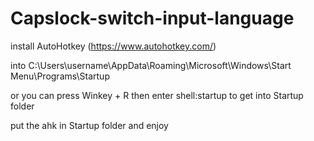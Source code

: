 # Capslock-switch-input-language
install AutoHotkey (https://www.autohotkey.com/)

into C:\Users\username\AppData\Roaming\Microsoft\Windows\Start Menu\Programs\Startup 

or you can press Winkey + R then enter shell:startup to get into Startup folder

put the ahk in Startup folder and enjoy
